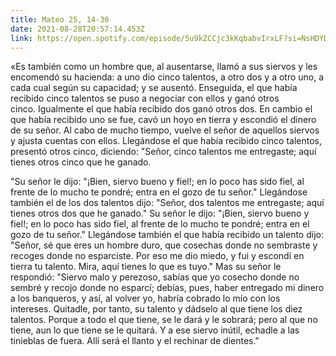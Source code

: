 ```yaml
---
title: Mateo 25, 14-30
date: 2021-08-28T20:57:14.453Z
link: https://open.spotify.com/episode/5u9kZCCjc3kKqbabvIrxLF?si=NsHDYDTITi6C_dOHmE8M7Q&utm_source=copy-link&dl_branch=1
---
```

«Es también como un hombre que, al ausentarse, llamó a sus siervos y les encomendó su hacienda: a uno dio cinco talentos, a otro dos y a otro uno, a cada cual según su capacidad; y se ausentó. Enseguida, el que había recibido cinco talentos se puso a negociar con ellos y ganó otros cinco. Igualmente el que había recibido dos ganó otros dos. En cambio el que había recibido uno se fue, cavó un hoyo en tierra y escondió el dinero de su señor. Al cabo de mucho tiempo, vuelve el señor de aquellos siervos y ajusta cuentas con ellos. Llegándose el que había recibido cinco talentos, presentó otros cinco, diciendo: "Señor, cinco talentos me entregaste; aquí tienes otros cinco que he ganado.

"Su señor le dijo: "¡Bien, siervo bueno y fiel!; en lo poco has sido fiel, al frente de lo mucho te pondré; entra en el gozo de tu señor." Llegándose también el de los dos talentos dijo: "Señor, dos talentos me entregaste; aquí tienes otros dos que he ganado." Su señor le dijo: "¡Bien, siervo bueno y fiel!; en lo poco has sido fiel, al frente de lo mucho te pondré; entra en el gozo de tu señor." Llegándose también el que había recibido un talento dijo: "Señor, sé que eres un hombre duro, que cosechas donde no sembraste y recoges donde no esparciste. Por eso me dio miedo, y fui y escondí en tierra tu talento. Mira, aquí tienes lo que es tuyo." Mas su señor le respondió: "Siervo malo y perezoso, sabías que yo cosecho donde no sembré y recojo donde no esparcí; debías, pues, haber entregado mi dinero a los banqueros, y así, al volver yo, habría cobrado lo mío con los intereses. Quitadle, por tanto, su talento y dádselo al que tiene los diez talentos. Porque a todo el que tiene, se le dará y le sobrará; pero al que no tiene, aun lo que tiene se le quitará. Y a ese siervo inútil, echadle a las tinieblas de fuera. Allí será el llanto y el rechinar de dientes."